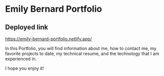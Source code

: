# Emily Bernard Portfolio

## Deployed link
https://emily-bernard-portfolio.netlify.app/

In this Portfolio, you will find information about me, how to contact me, my favorite projects to date, my technical resume, and the technology that I am experienced in. 

I hope you enjoy it! 
